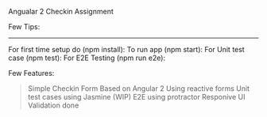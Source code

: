 Angualar 2 Checkin Assignment

Few Tips:
_______________

For first time setup do   (npm install):
To run app (npm start):
For Unit test case (npm test):
 For E2E Testing (npm run e2e):

Few Features:

> Simple Checkin Form 
> Based on Angular 2
> Using reactive forms
> Unit test cases using Jasmine (WIP)
> E2E using protractor
> Responive UI
> Validation done
